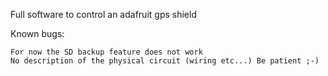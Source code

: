 Full software to control an adafruit gps shield

Known bugs:

    For now the SD backup feature does not work
    No description of the physical circuit (wiring etc...) Be patient ;-)
